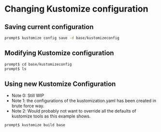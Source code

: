 # Changing Kustomize configuration

## Saving current configuration

```bash
prompt$ kustomize config save -d base/kustomizeconfig
```

## Modifying Kustomize configuration

```bash
prompt$ cd base/kustomizeconfig
prompt$ ls
```
## Using new Kustomize Configuration

- Note 0: Still WIP
- Note 1: the configurations of the kustomization.yaml has been created in brute force way.
- Note 2: Would probably not want to override all the defaults of kustomize tools as
  this example shows.

```bash
prompt$ kustomize build base
```

